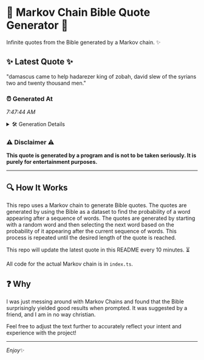 # 📖 Markov Chain Bible Quote Generator 📖

Infinite quotes from the Bible generated by a Markov chain. ✨

## ✨ Latest Quote ✨
"damascus came to help hadarezer king of zobah, david slew of the syrians two and twenty thousand men."

### ⏰ Generated At
*7:47:44 AM*

<details>
    <summary>🛠️ Generation Details</summary>
    <p>
        <strong>🌱 Seed:</strong> damascus<br>
        <strong>🔄 Iterations:</strong> 17<br>
        <strong>📜 Context History:</strong><br>[ damascus ]: came<br>[ damascus, came ]: to<br>[ damascus, came, to ]: help<br>[ damascus, came, to, help ]: hadarezer<br>[ damascus, came, to, help, hadarezer ]: king<br>[ damascus, came, to, help, hadarezer, king ]: of<br>[ came, to, help, hadarezer, king, of ]: zobah,<br>[ to, help, hadarezer, king, of, zobah, ]: david<br>[ help, hadarezer, king, of, zobah,, david ]: slew<br>[ hadarezer, king, of, zobah,, david, slew ]: of<br>[ king, of, zobah,, david, slew, of ]: the<br>[ of, zobah,, david, slew, of, the ]: syrians<br>[ zobah,, david, slew, of, the, syrians ]: two<br>[ david, slew, of, the, syrians, two ]: and<br>[ slew, of, the, syrians, two, and ]: twenty<br>[ of, the, syrians, two, and, twenty ]: thousand<br>[ the, syrians, two, and, twenty, thousand ]: men.<br>
    </p>
</details>

### ⚠️ Disclaimer ⚠️
**This quote is generated by a program and is not to be taken seriously. It is purely for entertainment purposes.**

---

## 🔍 How It Works

This repo uses a Markov chain to generate Bible quotes. The quotes are generated by using the Bible as a dataset to find the probability of a word appearing after a sequence of words. The quotes are generated by starting with a random word and then selecting the next word based on the probability of it appearing after the current sequence of words. This process is repeated until the desired length of the quote is reached.

This repo will update the latest quote in this README every 10 minutes. ⏳

All code for the actual Markov chain is in `index.ts`.

## ❓ Why

I was just messing around with Markov Chains and found that the Bible surprisingly yielded good results when prompted. 
It was suggested by a friend, and I am in no way christian.

Feel free to adjust the text further to accurately reflect your intent and experience with the project!

---

*Enjoy*✨
